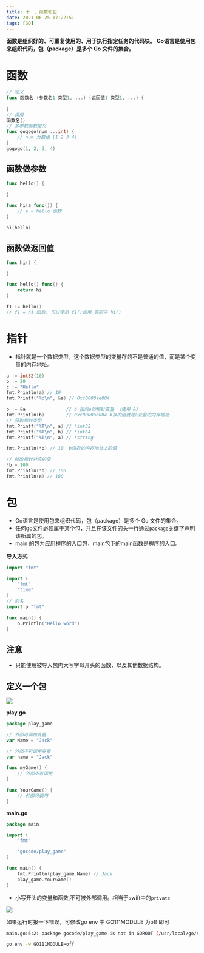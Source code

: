 ```yaml
---
title: 十一、函数和包
date: 2021-06-25 17:22:51
tags: [GO]
---
```

**函数是组织好的、可重复使用的、用于执行指定任务的代码块。**
**Go语言是使用包来组织代码，包（package）是多个 Go 文件的集合。**
<!--more-->
# 函数

```go
// 定义
func 函数名 (参数名1 类型1, ...) (返回值1 类型1, ...) {
    
}
// 调用
函数名()
// 多参数函数定义
func gogogo(num ...int) {
    // num 为数组 [1 2 3 4]
}
gogogo(1, 2, 3, 4)
```

## 函数做参数
```go
func hello() {
    
}

func hi(a func()) {
	// a = hello 函数
}

hi(hello)
```

## 函数做返回值
```go
func hi() {

}

func hello() func() {
    return hi
}

f1 := hello()
// f1 = hi 函数, 可以使用 f1()调用 等同于 hi()
```
# 指针
- 指针就是一个数据类型，这个数据类型的变量存的不是普通的值，而是某个变量的内存地址。

```go
a := int32(10)
b := 20
c := "Hello"
fmt.Println(a) // 10
fmt.Printf("%p\n", &a) // 0xc0000ae004

b := &a               // b 指向a的指针变量 （使用 &）
fmt.Println(b)        // 0xc0000ae004 b存的值就是a变量的内存地址
// 获取指针类型
fmt.Printf("%T\n", a) // *int32
fmt.Printf("%T\n", b) // *int64
fmt.Printf("%T\n", a) // *string

fmt.Println(*b) // 10  b保存的内存地址上的值

// 修改指针对应的值
*b = 100
fmt.Println(*b) // 100
fmt.Println(a) // 100
```

# 包
- Go语言是使用包来组织代码，包（package）是多个 Go 文件的集合。
- 任何go文件必须属于某个包，并且在该文件的头一行通过`package`关键字声明该所属的包。
- main 的包为应用程序的入口包，main包下的main函数是程序的入口。

**导入方式**

```go
import "fmt"

import (
    "fmt"
    "time"
)
// 别名
import p "fmt"

func main() {
	p.Println("Hello word")
}
```

## 注意
  - 只能使用被导入包内大写字母开头的函数，以及其他数据结构。

## 定义一个包

![](list.png)

**play.go**

```go
package play_game

// 外部可调用变量
var Name = "Jack"

// 外部不可调用变量
var name = "Jack"

func myGame() {
	// 外部不可调用
}

func YourGame() {
	// 外部可调用
}
```

**main.go**

```go
package main

import (
	"fmt"

	"gocode/play_game"
)

func main() {
	fmt.Println(play_game.Name) // Jack
	play_game.YourGame()
}
```

- 小写开头的变量和函数,不可被外部调用。相当于swift中的`private`

![](call.png)

如果运行时报一下错误，可修改go env 中 GO111MODULE 为off 即可
```sh
main.go:6:2: package gocode/play_game is not in GOROOT (/usr/local/go/src/gocode/play_game)
```

``` sh
go env -w GO111MODULE=off
```